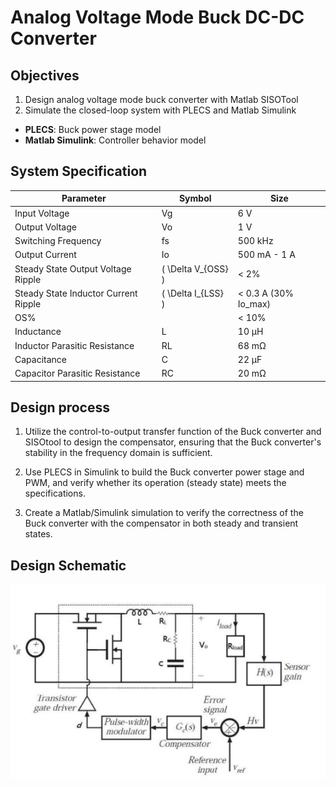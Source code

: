 # Analog Voltage Mode Buck DC-DC Converter

## Objectives
1. Design analog voltage mode buck converter with Matlab SISOTool
2. Simulate the closed-loop system with PLECS and Matlab Simulink
- **PLECS**: Buck power stage model
- **Matlab Simulink**: Controller behavior model

## System Specification
| Parameter                         | Symbol                  | Size                  |
|-----------------------------------|-------------------------|-----------------------|
| Input Voltage                     |  Vg                    | 6 V                   |
| Output Voltage                    |  Vo                     | 1 V                   |
| Switching Frequency               |  fs                    | 500 kHz               |
| Output Current                    |  Io                     | 500 mA - 1 A          |
| Steady State Output Voltage Ripple| \( \Delta V_{OSS} \)    | < 2%                  |
| Steady State Inductor Current Ripple | \( \Delta I_{LSS} \) | < 0.3 A (30% Io_max) |
| OS%                               |                        | < 10%                 |
| Inductance                        | L              | 10 µH                 |
| Inductor Parasitic Resistance     | RL              | 68 mΩ                 |
| Capacitance                       | C               | 22 µF                 |
| Capacitor Parasitic Resistance    | RC              | 20 mΩ                 |

## Design process
1. Utilize the control-to-output transfer function of the Buck converter and SISOtool to design the compensator, ensuring that the Buck converter's stability in the frequency domain is sufficient.

2. Use PLECS in Simulink to build the Buck converter power stage and PWM, and verify whether its operation (steady state) meets the specifications.

3. Create a Matlab/Simulink simulation to verify the correctness of the Buck converter with the compensator in both steady and transient states.
## Design Schematic

![design_schematic](../image/design_schematic.png)
